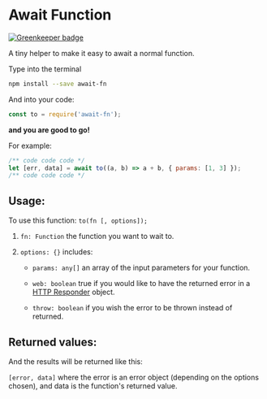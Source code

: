 Await Function
======

[![Greenkeeper badge](https://badges.greenkeeper.io/5c077m4n/await-fn.svg)](https://greenkeeper.io/)

A tiny helper to make it easy to await a normal function.

Type into the terminal

```zsh
npm install --save await-fn
```

And into your code:

```javascript
const to = require('await-fn');
```

**and you are good to go!**

For example:
```javascript
/** code code code */
let [err, data] = await to((a, b) => a + b, { params: [1, 3] });
/** code code code */
```

Usage:
------

To use this function: `to(fn [, options]);`

1. `fn: Function` the function you want to wait to.

2. `options: {}` includes:

	- `params: any[]` an array of the input parameters for your function.

	- `web: boolean` true if you would like to have the returned error in a [HTTP Responder](https://www.npmjs.com/package/http-responder) object.

	- `throw: boolean` if you wish the error to be thrown instead of returned.


Returned values:
------

And the results will be returned like this:

`[error, data]` where the error is an error object (depending on the options chosen), and data is the function's returned value.
